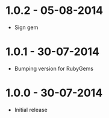 # 1.0.2 - 05-08-2014

- Sign gem

# 1.0.1 - 30-07-2014

- Bumping version for RubyGems


# 1.0.0 - 30-07-2014

- Initial release
